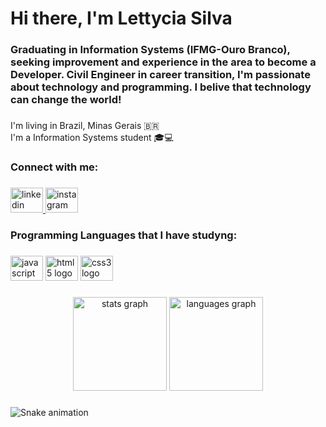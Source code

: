 <h1 align="left">Hi there, I'm Lettycia Silva</h1>

###

<h3 align="left">Graduating in Information Systems (IFMG-Ouro Branco), seeking improvement and experience in the area to become a Developer. Civil Engineer in career transition, I'm passionate about technology and programming. I belive that technology can change the world!</h3>

###

<p align="left">I'm living in Brazil, Minas Gerais 🇧🇷<br>I'm a Information Systems student 🎓💻</p>

###

<h3 align="left">Connect with me:</h3>

###

<div align="left">
  <a href="https://www.linkedin.com/in/lettyciacristinasilva/" target="_blank">
    <img src="https://raw.githubusercontent.com/maurodesouza/profile-readme-generator/master/src/assets/icons/social/linkedin/default.svg" width="52" height="40" alt="linkedin logo"  />
  </a>
  <a href="https://www.instagram.com/lettyciacristina/" target="_blank">
    <img src="https://raw.githubusercontent.com/maurodesouza/profile-readme-generator/master/src/assets/icons/social/instagram/default.svg" width="52" height="40" alt="instagram logo"  />
  </a>
</div>

###

<h3 align="left">Programming Languages that I have studyng:</h3>

###

<div align="left">
  <img src="https://cdn.jsdelivr.net/gh/devicons/devicon/icons/javascript/javascript-original.svg" height="40" width="52" alt="javascript logo"  />
  <img src="https://cdn.jsdelivr.net/gh/devicons/devicon/icons/html5/html5-original.svg" height="40" width="52" alt="html5 logo"  />
  <img src="https://cdn.jsdelivr.net/gh/devicons/devicon/icons/css3/css3-original.svg" height="40" width="52" alt="css3 logo"  />
</div>

###

<div align="center">
  <img src="https://github-readme-stats.vercel.app/api?hide_title=false&hide_rank=false&show_icons=true&include_all_commits=true&count_private=true&disable_animations=false&theme=buefy&locale=en&hide_border=false&custom_title=My GitHub Stats:&username=lettyciasilva" height="150" alt="stats graph"  />
  <img src="https://github-readme-stats.vercel.app/api/top-langs?locale=en&hide_title=true&layout=default &card_width=320&langs_count=3&theme=buefy&hide_border=false&custom_title=Most Used Languages:&username=lettyciasilva" height="150" alt="languages graph"  />
</div>

###

<img href="https://raw.githubusercontent.com/lettyciasilva/lettyciasilva/blob/output/snake.svg" alt="Snake animation" />

###
